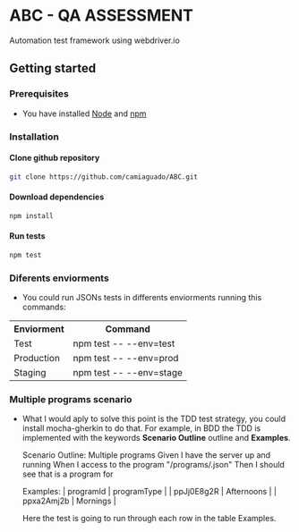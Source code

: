 # ABC - QA ASSESSMENT
Automation test framework using webdriver.io

## Getting started
### Prerequisites
 - You have installed [Node](https://nodejs.org/en/download/) and [npm](https://www.npmjs.com/get-npm)
 
### Installation
#### Clone github repository
```bash
git clone https://github.com/camiaguado/ABC.git
```
#### Download dependencies
```bash
npm install
```
#### Run tests
```bash
npm test
```

### Diferents enviorments
- You could run JSONs tests in differents enviorments running this commands:
<table>
  <tr>
    <th>Enviorment</th><th>Command</th>
  </tr>
  <tr>
    <td>Test</td><td>npm test -- --env=test</td>
  </tr>
  <tr>
    <td>Production</td><td>npm test -- --env=prod</td>
  </tr>
  <tr>
    <td>Staging</td><td>npm test -- --env=stage</td>
  </tr>
</table>


### Multiple programs scenario
- What I would aply to solve this point is the TDD test strategy, you could install mocha-gherkin to do that.
  For example, in BDD the TDD is implemented with the keywords **Scenario Outline** outline and **Examples**.
  
     Scenario Outline: Multiple programs 
            Given I have the server up and running
            When I access to the program "/programs/<programId>.json"
            Then I should see that is a program for <programType>

     Examples:
            | programId  | programType |
            | ppJj0E8g2R | Afternoons  |
            | ppxa2Amj2b | Mornings    |
            
   Here the test is going to run through each row in the table Examples.
